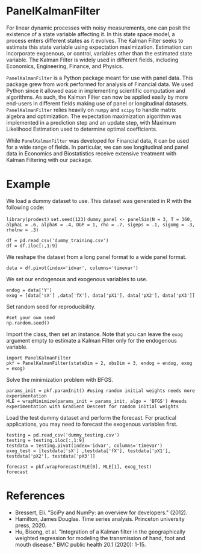 # PanelKalmanFilter

For linear dynamic processes with noisy measurements, one can posit the existence of a state variable affecting it. In this state space model, a process enters different states as it evolves. The Kalman Filter seeks to estimate this state variable using expectation maximization. Estimation can incorporate exgoenous, or control, variables other than the estimated state variable. The Kalman Filter is widely used in different fields, including Economics, Engineering, Finance, and Physics.

`PanelKalmanFilter` is a Python package meant for use with panel data. This package grew from work performed for analysis of Financial data. We used Python since it allowed ease in implementing scientific computation and algorithms. As such, the Kalman Filter can now be applied easily by more end-users in different fields making use of panel or longitudinal datasets. `PanelKalmanFilter` relies heavily on `numpy` and `scipy` to handle matrix algebra and optimization. The expectation maximization algorithm was implemented in a prediction step and an update step, with Maximum Likelihood Estimation used to determine optimal coefficients.
  
While `PanelKalmanFilter` was developed for Financial data, it can be used for a wide range of fields. In particular, we can see longitudinal and panel data in Economics and Biostatistics receive extensive treatment with Kalman Filtering with our package. 

# Example

We load a dummy dataset to use. This dataset was generated in R with the following code:

`library(prodest)`
`set.seed(123)`
`dummy_panel <- panelSim(N = 3, T = 360, alphaL = .6, alphaK = .4, DGP = 1,
                        rho = .7, sigeps = .1, sigomg = .3, rholnw = .3)`
```
df = pd.read_csv('dummy_training.csv')
df = df.iloc[:,1:9]
```
We reshape the dataset from a long panel format to a wide panel format.
```
data = df.pivot(index='idvar', columns='timevar')
```
We set our endogenous and exogenous variables to use.
```
endog = data['Y']
exog = [data['sX'] ,data['fX'], data['pX1'], data['pX2'], data['pX3']]
```
Set random seed for reproducibility.
```
#set your own seed
np.random.seed()
```
Import the class, then set an instance. Note that you can leave the `exog` argument empty to estimate a Kalman Filter only for the endogenous variable.
```
import PanelKalmanFilter
pkf = PanelKalmanFilter(stateDim = 2, obsDim = 3, endog = endog, exog = exog)
```
Solve the minimization problem with BFGS.
```
params_init = pkf.paramInit() #using random initial weights needs more experimentation
MLE = wrapMinimize(params_init = params_init, algo = 'BFGS') #needs experimentation with Gradient Descent for random initial weights
```
Load the test dummy dataset and perform the forecast. For practical applications, you may need to forecast the exogenous variables first.
```
testing = pd.read_csv('dummy_testing.csv')
testing = testing.iloc[:,1:9]
testdata = testing.pivot(index='idvar', columns='timevar')
exog_test = [testdata['sX'] ,testdata['fX'], testdata['pX1'], testdata['pX2'], testdata['pX3']]

forecast = pkf.wrapForecast(MLE[0], MLE[1], exog_test)
forecast
```
# References

* Bressert, Eli. "SciPy and NumPy: an overview for developers." (2012).
* Hamilton, James Douglas. Time series analysis. Princeton university press, 2020.
* Hu, Bisong, et al. "Integration of a Kalman filter in the geographically weighted regression for modeling the transmission of hand, foot and mouth disease." BMC public health 20.1 (2020): 1-15.
